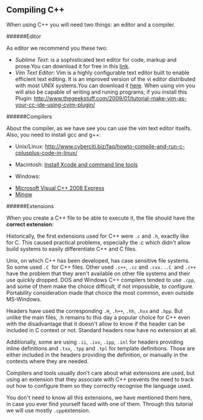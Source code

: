 ## Compiling  C++

When using C++ you will need two things: an editor and a compiler.

######Editor

As editor we recommend you these two:
- *Sublime Text*:  is a sophisticated text editor for code, markup and prose.You can download it for free in this [link](http://www.sublimetext.com/).
- *Vim Text Editor*: Vim is a highly configurable text editor built to enable efficient text editing. It is an improved version of the vi editor distributed with most UNIX systems.You can download it [here](http://www.vim.org/index.php). When using vim you will also be capable of writing and runing programs; if you install this Plugin: http://www.thegeekstuff.com/2009/01/tutorial-make-vim-as-your-cc-ide-using-cvim-plugin/

######Compilers

About the compiler, as we have see you can use the vim text editor itselfs.
Also, you need to install gcc and g++:

- Unix/Linux: http://www.cyberciti.biz/faq/howto-compile-and-run-c-cplusplus-code-in-linux/


- Macintosh: [Install Xcode and command line tools](https://developer.apple.com/downloads/index.action?name=for%20Xcode%20-)

- Windows:
 + [Microsoft Visual C++ 2008 Express]( http://www.microsoft.com/express/vc/)
 + [Mingw](http://www.mingw.org/wiki/HOWTO_Install_the_MinGW_GCC_Compiler_Suite)

######Extensions

When you create a C++ file to be able to execute it, the file should have the **correct extension**:

Historically, the first extensions used for C++ were `.c` and `.h`, exactly like for C. This caused practical problems, especially the .c which didn't allow build systems to easily differentiate C++ and C files.

Unix, on which C++ has been developed, has case sensitive file systems. So some used `.C `for C++ files. Other used `.c++`, `.cc` and `.cxx.`  .`.C `and `.c++` have the problem that they aren't available on other file systems and their use quickly dropped. DOS and Windows C++ compilers tended to use `.cpp`, and some of them make the choice difficult, if not impossible, to configure. Portability consideration made that choice the most common, even outside MS-Windows.

Headers have used the corresponding `.H`, `.h++`, `.hh`, `.hxx` and `.hpp`. But unlike the main files, .h remains to this day a popular choice for C++ even with the disadvantage that it doesn't allow to know if the header can be included in C context or not. Standard headers now have no extension at all.

Additionally, some are using `.ii`, `.ixx`, `.ipp`, `.inl` for headers providing inline definitions and `.txx`, `.tpp` and `.tpl` for template definitions. Those are either included in the headers providing the definition, or manually in the contexts where they are needed.

Compilers and tools usually don't care about what extensions are used, but using an extension that they associate with C++ prevents the need to track out how to configure them so they correctly recognise the language used.

You don't need to know all this extensions, we have mentioned them here, in case you ever find yourself faced with one of them. Through this tutorial we will use mostly `.cpp`extension.
